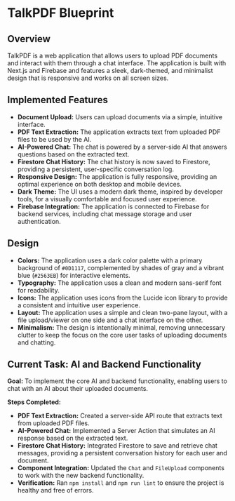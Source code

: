 
# TalkPDF Blueprint

## Overview

TalkPDF is a web application that allows users to upload PDF documents and interact with them through a chat interface. The application is built with Next.js and Firebase and features a sleek, dark-themed, and minimalist design that is responsive and works on all screen sizes.

## Implemented Features

- **Document Upload:** Users can upload documents via a simple, intuitive interface.
- **PDF Text Extraction:** The application extracts text from uploaded PDF files to be used by the AI.
- **AI-Powered Chat:** The chat is powered by a server-side AI that answers questions based on the extracted text.
- **Firestore Chat History:** The chat history is now saved to Firestore, providing a persistent, user-specific conversation log.
- **Responsive Design:** The application is fully responsive, providing an optimal experience on both desktop and mobile devices.
- **Dark Theme:** The UI uses a modern dark theme, inspired by developer tools, for a visually comfortable and focused user experience.
- **Firebase Integration:** The application is connected to Firebase for backend services, including chat message storage and user authentication.

## Design

- **Colors:** The application uses a dark color palette with a primary background of `#0D1117`, complemented by shades of gray and a vibrant blue (`#2563EB`) for interactive elements.
- **Typography:** The application uses a clean and modern sans-serif font for readability.
- **Icons:** The application uses icons from the Lucide icon library to provide a consistent and intuitive user experience.
- **Layout:** The application uses a simple and clean two-pane layout, with a file upload/viewer on one side and a chat interface on the other.
- **Minimalism:** The design is intentionally minimal, removing unnecessary clutter to keep the focus on the core user tasks of uploading documents and chatting.

## Current Task: AI and Backend Functionality

**Goal:** To implement the core AI and backend functionality, enabling users to chat with an AI about their uploaded documents.

**Steps Completed:**
- **PDF Text Extraction:** Created a server-side API route that extracts text from uploaded PDF files.
- **AI-Powered Chat:** Implemented a Server Action that simulates an AI response based on the extracted text.
- **Firestore Chat History:** Integrated Firestore to save and retrieve chat messages, providing a persistent conversation history for each user and document.
- **Component Integration:** Updated the `Chat` and `FileUpload` components to work with the new backend functionality.
- **Verification:** Ran `npm install` and `npm run lint` to ensure the project is healthy and free of errors.
